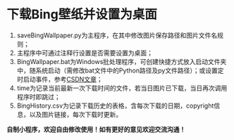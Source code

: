 # 下载Bing壁纸并设置为桌面

1. saveBingWallpaper.py为主程序，在其中修改图片保存路径和图片文件名规则；
2. 主程序中可通过注释行设置是否需要设置为桌面；
3. BingWallpaper.bat为Windows批处理程序，可创建快捷方式放入启动文件夹中，随系统启动（需修改bat文件中的Python路径及py文件路径）；或设置定时启动事件，参考[CSDN文章](https://blog.csdn.net/circle_do/article/details/84861028)；
4. time为记录当前最新一次下载时间的文件，若当日图片已下载，当日再次调用程序时即跳过；
5. BingHistory.csv为记录下载历史的表格，含每次下载的日期，copyright信息，以及图片链接，每次下载时更新。

**自制小程序，欢迎自由修改使用！如有更好的意见欢迎交流沟通！**
